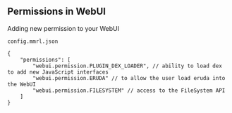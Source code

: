 ## Permissions in WebUI

Adding new permission to your WebUI

`config.mmrl.json`

```jsonc
{
    "permissions": [
        "webui.permission.PLUGIN_DEX_LOADER", // ability to load dex to add new JavaScript interfaces
        "webui.permission.ERUDA" // to allow the user load eruda into the WebUI
        "webui.permission.FILESYSTEM" // access to the FileSystem API
    ]
}

```

